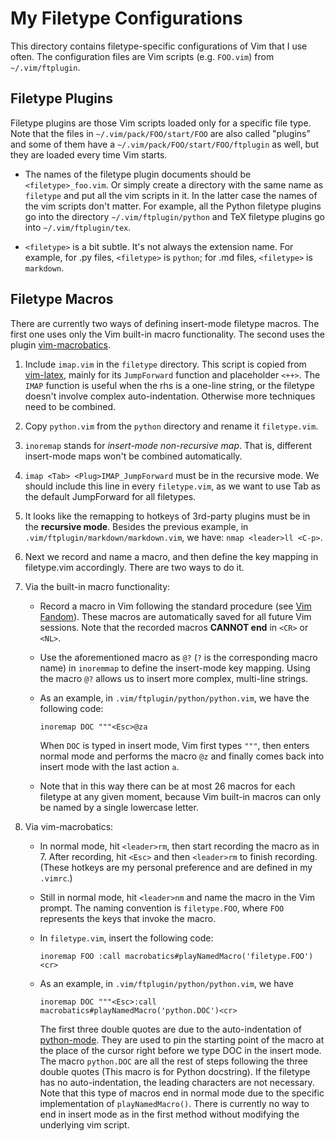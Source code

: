 # My Filetype Configurations

This directory contains filetype-specific configurations of Vim that I use often. The configuration files are Vim scripts (e.g. `FOO.vim`) from `~/.vim/ftplugin`. 

## Filetype Plugins

Filetype plugins are those Vim scripts loaded only for a specific file type. Note that the files in `~/.vim/pack/FOO/start/FOO` are also called "plugins" and some of them have a `~/.vim/pack/FOO/start/FOO/ftplugin` as well, but they are loaded every time Vim starts.

   * The names of the filetype plugin documents should be `<filetype>_foo.vim`. Or simply create a directory with the same name as `filetype` and put all the vim scripts in it. In the latter case the names of the vim scripts don't matter. For example, all the Python filetype plugins go into the directory `~/.vim/ftplugin/python` and TeX filetype plugins go into `~/.vim/ftplugin/tex`.

   * `<filetype>` is a bit subtle. It's not always the extension name. For example, for .py files, `<filetype>` is `python`; for .md files, `<filetype>` is `markdown`.

## Filetype Macros

There are currently two ways of defining insert-mode filetype macros. The first one uses only the Vim built-in macro functionality. The second uses the plugin [vim-macrobatics](https://github.com/svermeulen/vim-macrobatics).

1. Include `imap.vim` in the `filetype` directory. This script is copied from [vim-latex](http://vim-latex.sourceforge.net), mainly for its `JumpForward` function and placeholder `<++>`. The `IMAP` function is useful when the rhs is a one-line string, or the filetype doesn't involve complex auto-indentation. Otherwise more techniques need to be combined.

2. Copy `python.vim` from the `python` directory and rename it `filetype.vim`.

3. `inoremap` stands for *insert-mode non-recursive map*. That is, different insert-mode maps won't be combined automatically.

4. `imap <Tab> <Plug>IMAP_JumpForward` must be in the recursive mode. We should include this line in every `filetype.vim`, as we want to use Tab as the default JumpForward for all filetypes.

5. It looks like the remapping to hotkeys of 3rd-party plugins must be in the **recursive mode**. Besides the previous example, in `.vim/ftplugin/markdown/markdown.vim`, we have: `nmap <leader>ll <C-p>`.

6. Next we record and name a macro, and then define the key mapping in filetype.vim accordingly. There are two ways to do it.

7. Via the built-in macro functionality:

   * Record a macro in Vim following the standard procedure (see [Vim Fandom](https://vim.fandom.com/wiki/Macros)). These macros are automatically saved for all future Vim sessions. Note that the recorded macros **CANNOT end** in `<CR>` or `<NL>`.

   * Use the aforementioned macro as `@?` (`?` is the corresponding macro name) in `inoremmap` to define the insert-mode key mapping. Using the macro `@?` allows us to insert more complex, multi-line strings.

   * As an example, in `.vim/ftplugin/python/python.vim`, we have the following code:

      `inoremap DOC """<Esc>@za`

      When `DOC` is typed in insert mode, Vim first types `"""`, then enters normal mode and performs the macro `@z` and finally comes back into insert mode with the last action `a`.

   * Note that in this way there can be at most 26 macros for each filetype at any given moment, because Vim built-in macros can only be named by a single lowercase letter.

8. Via vim-macrobatics:

   * In normal mode, hit `<leader>rm`, then start recording the macro as in 7. After recording, hit `<Esc>` and then `<leader>rm` to finish recording. (These hotkeys are my personal preference and are defined in my `.vimrc`.)

   * Still in normal mode, hit `<leader>nm` and name the macro in the Vim prompt. The naming convention is `filetype.FOO`, where `FOO` represents the keys that invoke the macro.

   * In `filetype.vim`, insert the following code:

      `inoremap FOO :call macrobatics#playNamedMacro('filetype.FOO')<cr>`

   * As an example, in `.vim/ftplugin/python/python.vim`, we have 

      `inoremap DOC """<Esc>:call macrobatics#playNamedMacro('python.DOC')<cr>`

      The first three double quotes are due to the auto-indentation of [python-mode](https://github.com/python-mode/python-mode). They are used to pin the starting point of the macro at the place of the cursor right before we type DOC in the insert mode. The macro `python.DOC` are all the rest of steps following the three double quotes (This macro is for Python docstring). If the filetype has no auto-indentation, the leading characters are not necessary. Note that this type of macros end in normal mode due to the specific implementation of `playNamedMacro()`. There is currently no way to end in insert mode as in the first method without modifying the underlying vim script.
